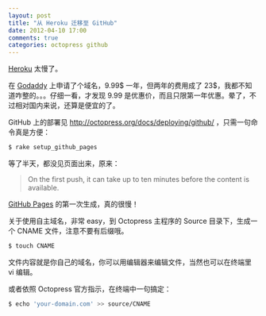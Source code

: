 ```yaml
---
layout: post
title: "从 Heroku 迁移至 GitHub"
date: 2012-04-10 17:00
comments: true
categories: octopress github
---
```

[Heroku](http://www.heroku.com/) 太慢了。

在 [Godaddy](http://www.godaddy.com/) 上申请了个域名，9.99$ 一年，但两年的费用成了 23$，我都不知道咋整的。。。仔细一看，才发现 9.99 是优惠价，而且只限第一年优惠。晕了，不过相对国内来说，还算是便宜的了。

GitHub 上的部署见 <http://octopress.org/docs/deploying/github/> ，只需一句命令真是方便：

``` bash
$ rake setup_github_pages
```

等了半天，都没见页面出来，原来：

>	On the first push, it can take up to ten minutes before the content is available.

[GitHub Pages](http://pages.github.com/) 的第一次生成，真的很慢！

关于使用自主域名，非常 easy，到 Octopress 主程序的 Source 目录下，生成一个 CNAME 文件，注意不要有后缀哦。
``` bash
$ touch CNAME
```
文件内容就是你自己的域名，你可以用编辑器来编辑文件，当然也可以在终端里 vi 编辑。

或者依照 Octopress 官方指示，在终端中一句搞定：
``` bash
$ echo 'your-domain.com' >> source/CNAME
```
